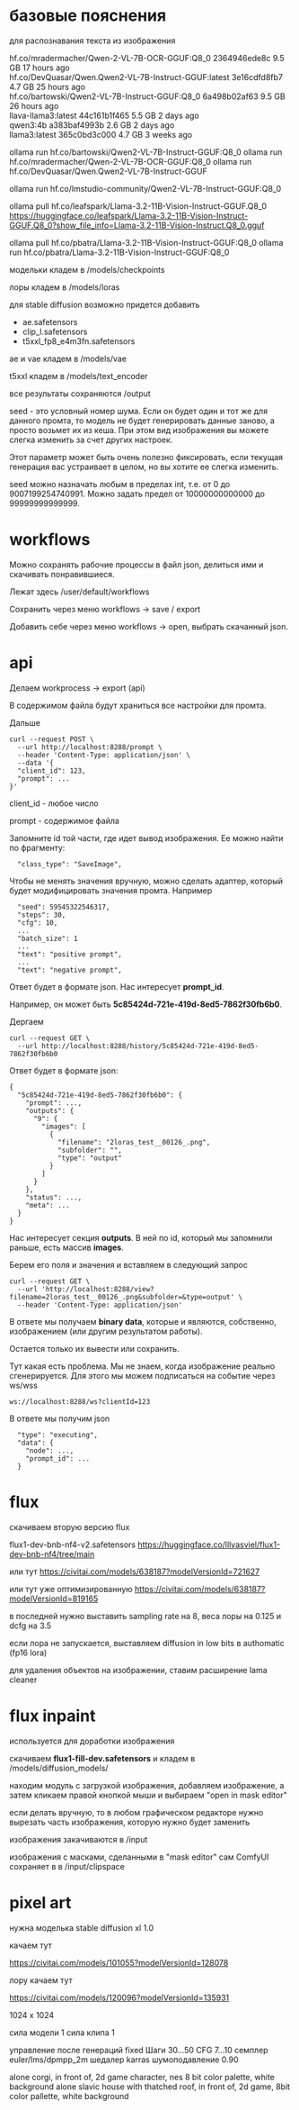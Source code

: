 # базовые пояснения

для распознавания текста из изображения

hf.co/mradermacher/Qwen-2-VL-7B-OCR-GGUF:Q8_0            2364946ede8c    9.5 GB    17 hours ago    
hf.co/DevQuasar/Qwen.Qwen2-VL-7B-Instruct-GGUF:latest    3e16cdfd8fb7    4.7 GB    25 hours ago    
hf.co/bartowski/Qwen2-VL-7B-Instruct-GGUF:Q8_0           6a498b02af63    9.5 GB    26 hours ago    
llava-llama3:latest                                      44c161b1f465    5.5 GB    2 days ago      
qwen3:4b                                                 a383baf4993b    2.6 GB    2 days ago      
llama3:latest                                            365c0bd3c000    4.7 GB    3 weeks ago     

ollama run hf.co/bartowski/Qwen2-VL-7B-Instruct-GGUF:Q8_0
ollama run hf.co/mradermacher/Qwen-2-VL-7B-OCR-GGUF:Q8_0
ollama run hf.co/DevQuasar/Qwen.Qwen2-VL-7B-Instruct-GGUF

ollama run hf.co/lmstudio-community/Qwen2-VL-7B-Instruct-GGUF:Q8_0

ollama pull hf.co/leafspark/Llama-3.2-11B-Vision-Instruct-GGUF.Q8_0
https://huggingface.co/leafspark/Llama-3.2-11B-Vision-Instruct-GGUF.Q8_0?show_file_info=Llama-3.2-11B-Vision-Instruct.Q8_0.gguf

ollama pull hf.co/pbatra/Llama-3.2-11B-Vision-Instruct-GGUF:Q8_0
ollama run hf.co/pbatra/Llama-3.2-11B-Vision-Instruct-GGUF:Q8_0

модельки кладем в /models/checkpoints

лоры кладем в /models/loras

для stable diffusion возможно придется добавить

- ae.safetensors
- clip_l.safetensors
- t5xxl_fp8_e4m3fn.safetensors

ae и vae кладем в /models/vae

t5xxl кладем в /models/text_encoder

все результаты сохраняются /output

seed - это условный номер шума. Если он будет один и тот же для данного промта, то модель не будет генерировать данные заново, а просто возьмет их из кеша. При этом вид изображения вы можете слегка изменить за счет других настроек.

Этот параметр может быть очень полезно фиксировать, если текущая генерация вас устраивает в целом, но вы хотите ее слегка изменить.

seed можно назначать любым в пределах int, т.е. от 0 до 9007199254740991. Можно задать предел от 10000000000000 до 99999999999999.

# workflows

Можно сохранять рабочие процессы в файл json, делиться ими и скачивать понравившиеся.

Лежат здесь /user/default/workflows

Сохранить через меню workflows -> save / export

Добавить себе через меню workflows -> open, выбрать скачанный json.

# api

Делаем workprocess -> export (api)

В содержимом файла будут храниться все настройки для промта.

Дальше

```
curl --request POST \
  --url http://localhost:8288/prompt \
  --header 'Content-Type: application/json' \
  --data '{
  "client_id": 123,
  "prompt": ...
}'
```

client_id - любое число

prompt - содержимое файла

Запомните id той части, где идет вывод изображения. Ее можно найти по фрагменту:

```
  "class_type": "SaveImage",
```

Чтобы не менять значения вручную, можно сделать адаптер, который будет модифицировать значения промта. Например

```
  "seed": 59545322546317,
  "steps": 30,
  "cfg": 10,
  ...
  "batch_size": 1
  ...
  "text": "positive prompt",
  ...
  "text": "negative prompt",
```

Ответ будет в формате json. Нас интересует **prompt_id**.

Например, он может быть **5c85424d-721e-419d-8ed5-7862f30fb6b0**.

Дергаем

```
curl --request GET \
  --url http://localhost:8288/history/5c85424d-721e-419d-8ed5-7862f30fb6b0
```

Ответ будет в формате json:

```
{
  "5c85424d-721e-419d-8ed5-7862f30fb6b0": {
    "prompt": ...,
    "outputs": {
      "9": {
        "images": [
          {
            "filename": "2loras_test__00126_.png",
            "subfolder": "",
            "type": "output"
          }
        ]
      }
    },
    "status": ...,
    "meta": ...
  }
}
```

Нас интересует секция **outputs**. В ней по id, который мы запомнили раньше, есть массив **images**.

Берем его поля и значения и вставляем в следующий запрос

```
curl --request GET \
  --url 'http://localhost:8288/view?filename=2loras_test__00126_.png&subfolder=&type=output' \
  --header 'Content-Type: application/json'
```

В ответе мы получаем **binary data**, которые и являются, собственно, изображением (или другим результатом работы).

Остается только их вывести или сохранить.

Тут какая есть проблема. Мы не знаем, когда изображение реально сгенерируется. Для этого мы можем подписаться на событие через ws/wss

```
ws://localhost:8288/ws?clientId=123
```

В ответе мы получим json

```
  "type": "executing",
  "data": {
    "node": ...,
    "prompt_id": ...
  }
```

# flux

скачиваем вторую версию flux

flux1-dev-bnb-nf4-v2.safetensors
https://huggingface.co/lllyasviel/flux1-dev-bnb-nf4/tree/main

или тут
https://civitai.com/models/638187?modelVersionId=721627

или тут уже оптимизированную
https://civitai.com/models/638187?modelVersionId=819165

в последней нужно выставить sampling rate на 8, веса лоры на 0.125 и dcfg на 3.5

если лора не запускается, выставляем diffusion in low bits в authomatic (fp16 lora)

для удаления объектов на изображении, ставим расширение lama cleaner

# flux inpaint

используется для доработки изображения

скачиваем **flux1-fill-dev.safetensors** и кладем в /models/diffusion_models/

находим модуль с загрузкой изображения, добавляем изображение, а затем кликаем правой кнопкой мыши и выбираем "open in mask editor"

если делать вручную, то в любом графическом редакторе нужно вырезать часть изображения, которую нужно будет заменить

изображения закачиваются в /input

изображения с масками, сделанными в "mask editor" сам ComfyUI сохраняет в в /input/clipspace

# pixel art

нужна моделька stable diffusion xl 1.0

качаем тут

https://civitai.com/models/101055?modelVersionId=128078

лору качаем тут

https://civitai.com/models/120096?modelVersionId=135931

1024 х 1024

сила модели 1
сила клипа 1

управление после генераций fixed
Шаги 30...50
CFG 7...10
семплер euler/lms/dpmpp_2m
шедалер karras
шумоподавление 0.90

alone corgi, in front of, 2d game character, nes 8 bit color palette, white background
alone slavic house with thatched roof, in front of, 2d game, 8bit color pallette, white background

